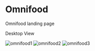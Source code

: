 # Omnifood
Omnifood landing page

Desktop View


![omnifood1](https://user-images.githubusercontent.com/91952351/161269875-d641500a-5c7b-4455-b117-8e314186bcac.PNG)
![omnifood2](https://user-images.githubusercontent.com/91952351/161269880-cf05600d-e8c9-4819-85dd-6203009cad3b.PNG)
![omnifood3](https://user-images.githubusercontent.com/91952351/161269886-915f808a-91b9-4154-b529-de4a6f9e5606.PNG)

